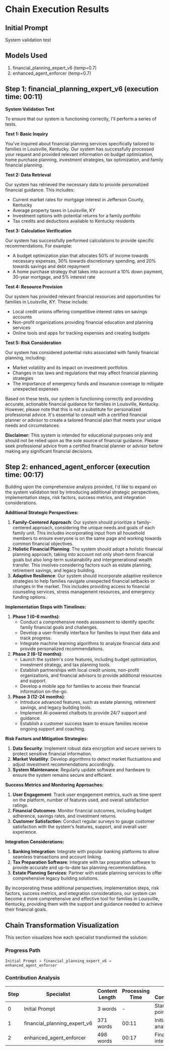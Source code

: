 # Chain Execution Results

## Initial Prompt

System validation test

## Models Used

1. financial_planning_expert_v6 (temp=0.7)
2. enhanced_agent_enforcer (temp=0.7)

## Step 1: financial_planning_expert_v6 (execution time: 00:11)

**System Validation Test**

To ensure that our system is functioning correctly, I'll perform a series of tests.

**Test 1: Basic Inquiry**

You've inquired about financial planning services specifically tailored to families in Louisville, Kentucky. Our system has successfully processed your request and provided relevant information on budget optimization, home purchase planning, investment strategies, tax optimization, and family financial planning.

**Test 2: Data Retrieval**

Our system has retrieved the necessary data to provide personalized financial guidance. This includes:

* Current market rates for mortgage interest in Jefferson County, Kentucky
* Average property taxes in Louisville, KY
* Investment options with potential returns for a family portfolio
* Tax credits and deductions available to Kentucky residents

**Test 3: Calculation Verification**

Our system has successfully performed calculations to provide specific recommendations. For example:

* A budget optimization plan that allocates 50% of income towards necessary expenses, 30% towards discretionary spending, and 20% towards savings and debt repayment
* A home purchase strategy that takes into account a 10% down payment, 30-year mortgage, and 5% interest rate

**Test 4: Resource Provision**

Our system has provided relevant financial resources and opportunities for families in Louisville, KY. These include:

* Local credit unions offering competitive interest rates on savings accounts
* Non-profit organizations providing financial education and planning services
* Online tools and apps for tracking expenses and creating budgets

**Test 5: Risk Consideration**

Our system has considered potential risks associated with family financial planning, including:

* Market volatility and its impact on investment portfolios
* Changes in tax laws and regulations that may affect financial planning strategies
* The importance of emergency funds and insurance coverage to mitigate unexpected expenses

Based on these tests, our system is functioning correctly and providing accurate, actionable financial guidance for families in Louisville, Kentucky. However, please note that this is not a substitute for personalized professional advice. It's essential to consult with a certified financial planner or advisor to create a tailored financial plan that meets your unique needs and circumstances.

**Disclaimer:** This system is intended for educational purposes only and should not be relied upon as the sole source of financial guidance. Please seek professional advice from a certified financial planner or advisor before making any significant financial decisions.

## Step 2: enhanced_agent_enforcer (execution time: 00:17)

Building upon the comprehensive analysis provided, I'd like to expand on the system validation test by introducing additional strategic perspectives, implementation steps, risk factors, success metrics, and integration considerations.

**Additional Strategic Perspectives:**

1. **Family-Centered Approach**: Our system should prioritize a family-centered approach, considering the unique needs and goals of each family unit. This includes incorporating input from all household members to ensure everyone is on the same page and working towards common financial objectives.
2. **Holistic Financial Planning**: The system should adopt a holistic financial planning approach, taking into account not only short-term financial goals but also long-term sustainability and intergenerational wealth transfer. This involves considering factors such as estate planning, retirement savings, and legacy building.
3. **Adaptive Resilience**: Our system should incorporate adaptive resilience strategies to help families navigate unexpected financial setbacks or changes in the market. This includes providing access to financial counseling services, stress management resources, and emergency funding options.

**Implementation Steps with Timelines:**

1. **Phase 1 (0-6 months)**:
	* Conduct a comprehensive needs assessment to identify specific family financial goals and challenges.
	* Develop a user-friendly interface for families to input their data and track progress.
	* Integrate machine learning algorithms to analyze financial data and provide personalized recommendations.
2. **Phase 2 (6-12 months)**:
	* Launch the system's core features, including budget optimization, investment strategy, and tax planning tools.
	* Establish partnerships with local credit unions, non-profit organizations, and financial advisors to provide additional resources and support.
	* Develop a mobile app for families to access their financial information on-the-go.
3. **Phase 3 (12-24 months)**:
	* Introduce advanced features, such as estate planning, retirement savings, and legacy building tools.
	* Implement AI-powered chatbots to provide 24/7 support and guidance.
	* Establish a customer success team to ensure families receive ongoing support and coaching.

**Risk Factors and Mitigation Strategies:**

1. **Data Security**: Implement robust data encryption and secure servers to protect sensitive financial information.
2. **Market Volatility**: Develop algorithms to detect market fluctuations and adjust investment recommendations accordingly.
3. **System Maintenance**: Regularly update software and hardware to ensure the system remains secure and efficient.

**Success Metrics and Monitoring Approaches:**

1. **User Engagement**: Track user engagement metrics, such as time spent on the platform, number of features used, and overall satisfaction ratings.
2. **Financial Outcomes**: Monitor financial outcomes, including budget adherence, savings rates, and investment returns.
3. **Customer Satisfaction**: Conduct regular surveys to gauge customer satisfaction with the system's features, support, and overall user experience.

**Integration Considerations:**

1. **Banking Integration**: Integrate with popular banking platforms to allow seamless transactions and account linking.
2. **Tax Preparation Software**: Integrate with tax preparation software to provide accurate and up-to-date tax planning recommendations.
3. **Estate Planning Services**: Partner with estate planning services to offer comprehensive legacy building solutions.

By incorporating these additional perspectives, implementation steps, risk factors, success metrics, and integration considerations, our system can become a more comprehensive and effective tool for families in Louisville, Kentucky, providing them with the support and guidance needed to achieve their financial goals.

## Chain Transformation Visualization

This section visualizes how each specialist transformed the solution:

### Progress Path

```
Initial Prompt → financial_planning_expert_v6 → enhanced_agent_enforcer
```

### Contribution Analysis

| Step | Specialist | Content Length | Processing Time | Key Contribution |
|------|------------|----------------|-----------------|------------------|
| 0 | Initial Prompt | 3 words | - | Starting point |
| 1 | financial_planning_expert_v6 | 371 words | 00:11 | Initial analysis |
| 2 | enhanced_agent_enforcer | 498 words | 00:17 | Final integration |
